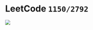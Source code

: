 # LeetCode `1150/2792`

[![](https://img.shields.io/badge/Language-Go-%2300ADD8)](https://golang.org/)
